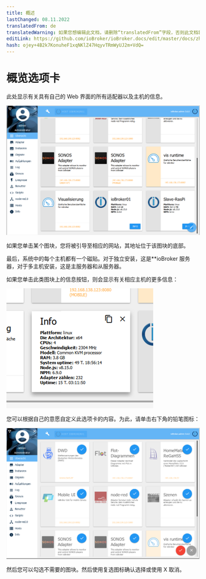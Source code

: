 ```yaml
---
title: 概述
lastChanged: 08.11.2022
translatedFrom: de
translatedWarning: 如果您想编辑此文档，请删除“translatedFrom”字段，否则此文档将再次自动翻译
editLink: https://github.com/ioBroker/ioBroker.docs/edit/master/docs/zh-cn/admin/overview.md
hash: ojey+4B2k7KonuheF1xqNKlZ47HqyvTRmWyUJ2m+VdQ=
---
```

# 概览选项卡
此处显示有关具有自己的 Web 界面的所有适配器以及主机的信息。

![概览选项卡](../../de/admin/media/ADMIN_Uebersicht.png)

如果您单击某个图块，您将被引导至相应的网站，其地址位于该图块的底部。

最后，系统中的每个主机都有一个磁贴。对于独立安装，这是**ioBroker 服务器，对于多主机安装，这是主服务器和从服务器。

如果您单击此类图块上的信息按钮，则会显示有关相应主机的更多信息：

![概览选项卡](../../de/admin/media/ADMIN_Uebersicht_host.png)

您可以根据自己的意愿自定义此选项卡的内容。为此，请单击右下角的铅笔图标：

![概览选项卡](../../de/admin/media/ADMIN_Uebersicht_edit.png)

然后您可以勾选不需要的图块。然后使用复选图标确认选择或使用 X 取消。